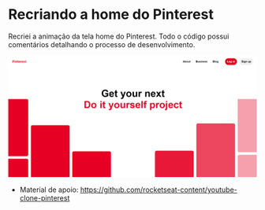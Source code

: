 # Recriando a home do Pinterest
Recriei a animação da tela home do Pinterest. Todo o código possui comentários detalhando o processo de desenvolvimento.

![Alt text](img/clone-pinterest.png?raw=true "Print")

* Material de apoio: https://github.com/rocketseat-content/youtube-clone-pinterest